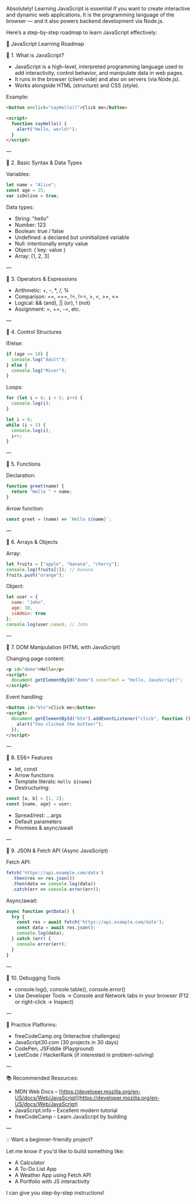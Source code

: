 Absolutely! Learning JavaScript is essential if you want to create interactive and dynamic web applications. It is the programming language of the browser — and it also powers backend development via Node.js.

Here’s a step-by-step roadmap to learn JavaScript effectively:

🧭 JavaScript Learning Roadmap

🔹 1. What is JavaScript?

* JavaScript is a high-level, interpreted programming language used to add interactivity, control behavior, and manipulate data in web pages.
* It runs in the browser (client-side) and also on servers (via Node.js).
* Works alongside HTML (structure) and CSS (style).

Example:

```html
<button onclick="sayHello()">Click me</button>

<script>
  function sayHello() {
    alert("Hello, world!");
  }
</script>
```

—

🔹 2. Basic Syntax & Data Types

Variables:

```js
let name = "Alice";
const age = 25;
var isOnline = true;
```

Data types:

* String: "hello"
* Number: 123
* Boolean: true / false
* Undefined: a declared but uninitialized variable
* Null: intentionally empty value
* Object: { key: value }
* Array: \[1, 2, 3]

—

🔹 3. Operators & Expressions

* Arithmetic: +, -, \*, /, %
* Comparison: ==, ===, !=, !==, >, <, >=, <=
* Logical: && (and), || (or), ! (not)
* Assignment: =, +=, -=, etc.

—

🔹 4. Control Structures

If/else:

```js
if (age >= 18) {
  console.log("Adult");
} else {
  console.log("Minor");
}
```

Loops:

```js
for (let i = 0; i < 5; i++) {
  console.log(i);
}

let i = 0;
while (i < 5) {
  console.log(i);
  i++;
}
```

—

🔹 5. Functions

Declaration:

```js
function greet(name) {
  return "Hello " + name;
}
```

Arrow function:

```js
const greet = (name) => `Hello ${name}`;
```

—

🔹 6. Arrays & Objects

Array:

```js
let fruits = ["apple", "banana", "cherry"];
console.log(fruits[1]); // banana
fruits.push("orange");
```

Object:

```js
let user = {
  name: "John",
  age: 30,
  isAdmin: true
};
console.log(user.name); // John
```

—

🔹 7. DOM Manipulation (HTML with JavaScript)

Changing page content:

```html
<p id="demo">Hello</p>
<script>
  document.getElementById("demo").innerText = "Hello, JavaScript!";
</script>
```

Event handling:

```html
<button id="btn">Click me</button>
<script>
  document.getElementById("btn").addEventListener("click", function () {
    alert("You clicked the button!");
  });
</script>
```

—

🔹 8. ES6+ Features

* let, const
* Arrow functions
* Template literals: `Hello ${name}`
* Destructuring:

```js
const [a, b] = [1, 2];
const {name, age} = user;
```

* Spread/rest: ...args
* Default parameters
* Promises & async/await

—

🔹 9. JSON & Fetch API (Async JavaScript)

Fetch API:

```js
fetch('https://api.example.com/data')
  .then(res => res.json())
  .then(data => console.log(data))
  .catch(err => console.error(err));
```

Async/await:

```js
async function getData() {
  try {
    const res = await fetch('https://api.example.com/data');
    const data = await res.json();
    console.log(data);
  } catch (err) {
    console.error(err);
  }
}
```

—

🔹 10. Debugging Tools

* console.log(), console.table(), console.error()
* Use Developer Tools → Console and Network tabs in your browser (F12 or right-click → Inspect)

—

🧪 Practice Platforms:

* freeCodeCamp.org (Interactive challenges)
* JavaScript30.com (30 projects in 30 days)
* CodePen, JSFiddle (Playground)
* LeetCode / HackerRank (if interested in problem-solving)

—

📚 Recommended Resources:

* MDN Web Docs – [https://developer.mozilla.org/en-US/docs/Web/JavaScript](https://developer.mozilla.org/en-US/docs/Web/JavaScript)
* JavaScript.info – Excellent modern tutorial
* freeCodeCamp – Learn JavaScript by building

—

💡 Want a beginner-friendly project?

Let me know if you'd like to build something like:

* A Calculator
* A To-Do List App
* A Weather App using Fetch API
* A Portfolio with JS interactivity

I can give you step-by-step instructions!
